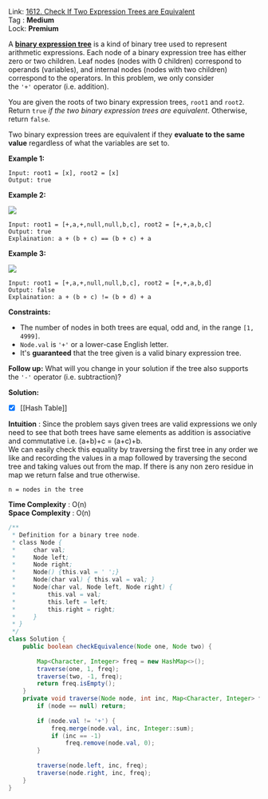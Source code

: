 Link: [1612. Check If Two Expression Trees are Equivalent](https://leetcode.com/problems/check-if-two-expression-trees-are-equivalent/) <br>
Tag : **Medium**<br>
Lock: **Premium**

A **[binary expression tree](https://en.wikipedia.org/wiki/Binary_expression_tree)** is a kind of binary tree used to represent arithmetic expressions. Each node of a binary expression tree has either zero or two children. Leaf nodes (nodes with 0 children) correspond to operands (variables), and internal nodes (nodes with two children) correspond to the operators. In this problem, we only consider the `'+'` operator (i.e. addition).

You are given the roots of two binary expression trees, `root1` and `root2`. Return `true` _if the two binary expression trees are equivalent_. Otherwise, return `false`.

Two binary expression trees are equivalent if they **evaluate to the same value** regardless of what the variables are set to.

**Example 1:**
```
Input: root1 = [x], root2 = [x]
Output: true
```

**Example 2:**

**![](https://assets.leetcode.com/uploads/2020/10/04/tree1.png)**
```
Input: root1 = [+,a,+,null,null,b,c], root2 = [+,+,a,b,c]
Output: true
Explaination: a + (b + c) == (b + c) + a
```

**Example 3:**

**![](https://assets.leetcode.com/uploads/2020/10/04/tree2.png)**
```
Input: root1 = [+,a,+,null,null,b,c], root2 = [+,+,a,b,d]
Output: false
Explaination: a + (b + c) != (b + d) + a
```

**Constraints:**
-   The number of nodes in both trees are equal, odd and, in the range `[1, 4999]`.
-   `Node.val` is `'+'` or a lower-case English letter.
-   It's **guaranteed** that the tree given is a valid binary expression tree.

**Follow up:** What will you change in your solution if the tree also supports the `'-'` operator (i.e. subtraction)?

**Solution:**
- [x] [[Hash Table]]

**Intuition** :
Since the problem says given trees are valid expressions we only need to see that both trees have same elements as addition is associative and commutative i.e. (a+b)+c = (a+c)+b.  
We can easily check this equality by traversing the first tree in any order we like and recording the values in a map followed by traversing the second tree and taking values out from the map.
If there is any non zero residue in map we return false and true otherwise.

```
n = nodes in the tree
```
**Time Complexity** : O(n)<br>
**Space Complexity** : O(n)

```java
/**
 * Definition for a binary tree node.
 * class Node {
 *     char val;
 *     Node left;
 *     Node right;
 *     Node() {this.val = ' ';}
 *     Node(char val) { this.val = val; }
 *     Node(char val, Node left, Node right) {
 *         this.val = val;
 *         this.left = left;
 *         this.right = right;
 *     }
 * }
 */
class Solution {
    public boolean checkEquivalence(Node one, Node two) {
        
        Map<Character, Integer> freq = new HashMap<>();
        traverse(one, 1, freq);
        traverse(two, -1, freq);
        return freq.isEmpty();
    }
    private void traverse(Node node, int inc, Map<Character, Integer> freq) {
        if (node == null) return;
        
        if (node.val != '+') {
            freq.merge(node.val, inc, Integer::sum);
            if (inc == -1)
                freq.remove(node.val, 0);
        }
            
        traverse(node.left, inc, freq);
        traverse(node.right, inc, freq);
    }
}
```
